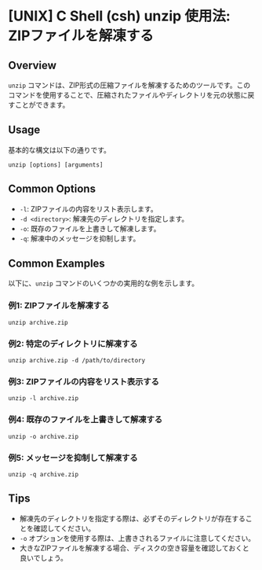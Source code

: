 # [UNIX] C Shell (csh) unzip 使用法: ZIPファイルを解凍する

## Overview
`unzip` コマンドは、ZIP形式の圧縮ファイルを解凍するためのツールです。このコマンドを使用することで、圧縮されたファイルやディレクトリを元の状態に戻すことができます。

## Usage
基本的な構文は以下の通りです。

```
unzip [options] [arguments]
```

## Common Options
- `-l`: ZIPファイルの内容をリスト表示します。
- `-d <directory>`: 解凍先のディレクトリを指定します。
- `-o`: 既存のファイルを上書きして解凍します。
- `-q`: 解凍中のメッセージを抑制します。

## Common Examples
以下に、`unzip` コマンドのいくつかの実用的な例を示します。

### 例1: ZIPファイルを解凍する
```
unzip archive.zip
```

### 例2: 特定のディレクトリに解凍する
```
unzip archive.zip -d /path/to/directory
```

### 例3: ZIPファイルの内容をリスト表示する
```
unzip -l archive.zip
```

### 例4: 既存のファイルを上書きして解凍する
```
unzip -o archive.zip
```

### 例5: メッセージを抑制して解凍する
```
unzip -q archive.zip
```

## Tips
- 解凍先のディレクトリを指定する際は、必ずそのディレクトリが存在することを確認してください。
- `-o` オプションを使用する際は、上書きされるファイルに注意してください。
- 大きなZIPファイルを解凍する場合、ディスクの空き容量を確認しておくと良いでしょう。